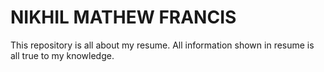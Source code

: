 # NIKHIL MATHEW FRANCIS
This repository is all about my resume.
All information shown in resume is all true to my knowledge.
